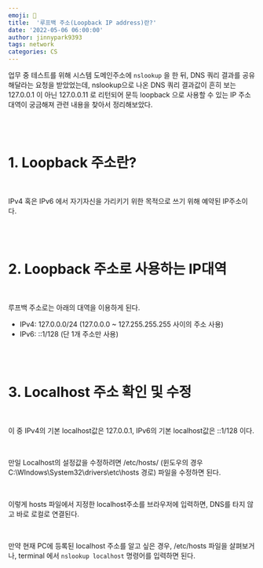 ```yaml
---
emoji: 💫
title:  '루프백 주소(Loopback IP address)란?'
date: '2022-05-06 06:00:00'
author: jinnypark9393
tags: network
categories: CS
---
```


업무 중 테스트를 위해 시스템 도메인주소에 `nslookup` 을 한 뒤, DNS 쿼리 결과를 공유해달라는 요청을 받았었는데, nslookup으로 나온 DNS 쿼리 결과값이 흔히 보는 127.0.0.1 이 아닌 127.0.0.11 로 리턴되어 문득 loopback 으로 사용할 수 있는 IP 주소 대역이 궁금해져 관련 내용을 찾아서 정리해보았다.

<br/><br/>

# 1. Loopback 주소란?

<br/>

IPv4 혹은 IPv6 에서 자기자신을 가리키기 위한 목적으로 쓰기 위해 예약된 IP주소이다.

<br/><br/>

# 2. Loopback 주소로 사용하는 IP대역

<br/>

루프백 주소로는 아래의 대역을 이용하게 된다.


- IPv4: 127.0.0.0/24 (127.0.0.0 ~ 127.255.255.255 사이의 주소 사용)
- IPv6: ::1/128 (단 1개 주소만 사용)

<br/><br/>

# 3. Localhost 주소 확인 및 수정

<br/>

이 중 IPv4의 기본 localhost값은 127.0.0.1, IPv6의 기본 localhost값은 ::1/128 이다.

<br/>

만일 Localhost의 설정값을 수정하려면 /etc/hosts/ (윈도우의 경우 C:\WIndows\System32\drivers\etc\hosts 경로) 파일을 수정하면 된다.

<br/>

이렇게 hosts 파일에서 지정한 localhost주소를 브라우저에 입력하면, DNS를 타지 않고 바로 로컬로 연결된다.

<br/>

만약 현재 PC에 등록된 localhost 주소를 알고 싶은 경우, /etc/hosts 파일을 살펴보거나, terminal 에서 `nslookup localhost` 명령어를 입력하면 된다.

<br/>